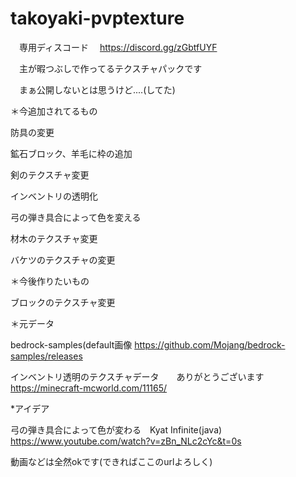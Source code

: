 # takoyaki-pvptexture

　専用ディスコード
　https://discord.gg/zGbtfUYF

　主が暇つぶしで作ってるテクスチャパックです
 
 　まぁ公開しないとは思うけど....(してた)
  
 ＊今追加されてるもの
  
  防具の変更
  
  鉱石ブロック、羊毛に枠の追加
  
  剣のテクスチャ変更
  
  インベントリの透明化
  
  弓の弾き具合によって色を変える
  
  材木のテクスチャ変更
 
  バケツのテクスチャの変更
  
  
  ＊今後作りたいもの
  
  ブロックのテクスチャ変更
  
  ＊元データ
  
  bedrock-samples(default画像
  https://github.com/Mojang/bedrock-samples/releases
   
   インベントリ透明のテクスチャデータ　　ありがとうございます
   https://minecraft-mcworld.com/11165/

   *アイデア
   
   弓の弾き具合によって色が変わる　Kyat Infinite(java)
   https://www.youtube.com/watch?v=zBn_NLc2cYc&t=0s
   
   動画などは全然okです(できればここのurlよろしく)
   
